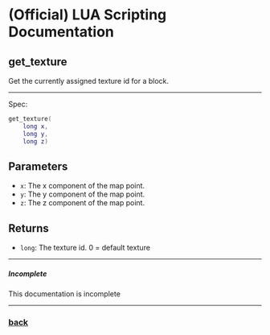 
# (Official) LUA Scripting Documentation

## get_texture

Get the currently assigned texture id for a block.

___

Spec:

```lua
get_texture(
	long x,
	long y,
	long z)
```

## Parameters

- `x`: The x component of the map point.
- `y`: The y component of the map point.
- `z`: The z component of the map point.

## Returns

- `long`: The texture id. 0 = default texture

___

##### Incomplete

This documentation is incomplete

___

### [back](../getters)

